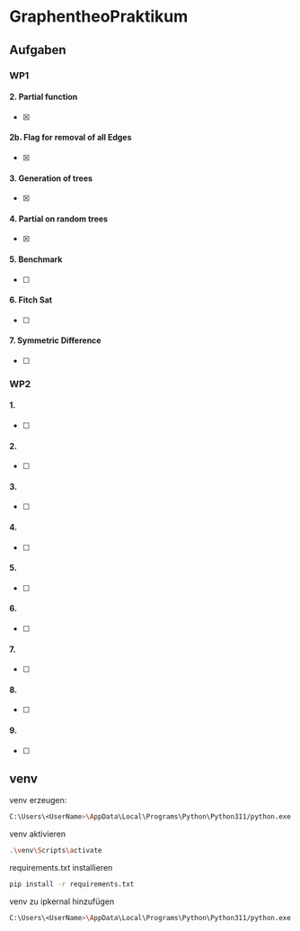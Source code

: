 # GraphentheoPraktikum

## Aufgaben

### WP1
#### 2. Partial function
- [x] 
#### 2b. Flag for removal of all Edges
- [x]
#### 3. Generation of trees
- [x] 
#### 4. Partial on random trees
- [x] 
#### 5. Benchmark
- [ ]
#### 6. Fitch Sat
- [ ]
#### 7. Symmetric Difference
- [ ]

### WP2
#### 1.
- [ ]
#### 2.
- [ ]
#### 3.
- [ ]
#### 4.
- [ ]
#### 5.
- [ ]
#### 6.
- [ ]
#### 7.
- [ ]
#### 8.
- [ ]
#### 9. 

- [ ]

## venv

venv erzeugen:

```bash
C:\Users\<UserName>\AppData\Local\Programs\Python\Python311/python.exe -m venv venv
```

venv aktivieren

```bash
.\venv\Scripts\activate
```

requirements.txt installieren

```bash
pip install -r requirements.txt
```

venv zu ipkernal hinzufügen

```bash
C:\Users\<UserName>\AppData\Local\Programs\Python\Python311/python.exe -m ipykernel install --user --name venv --display-name "Python (MeinVenv)"
```
